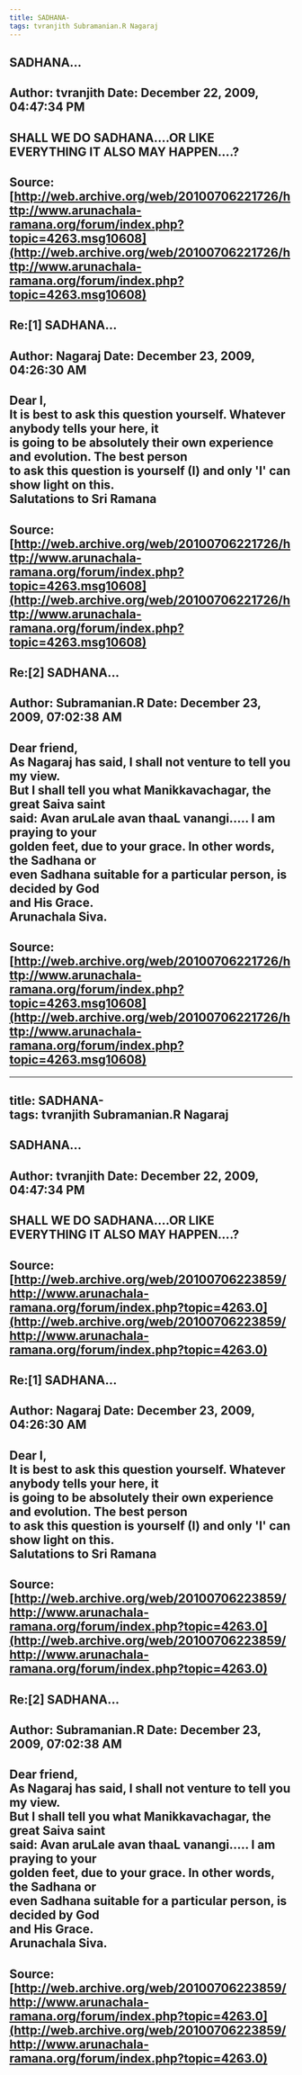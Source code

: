 ```yaml
--- 
title: SADHANA-   
tags: tvranjith Subramanian.R Nagaraj  
---  
```

## SADHANA...  
Author: tvranjith           Date: December 22, 2009, 04:47:34 PM  
---  
SHALL WE DO SADHANA....OR LIKE EVERYTHING IT ALSO MAY HAPPEN....?
 ---  
Source:[http://web.archive.org/web/20100706221726/http://www.arunachala-ramana.org/forum/index.php?topic=4263.msg10608](http://web.archive.org/web/20100706221726/http://www.arunachala-ramana.org/forum/index.php?topic=4263.msg10608)   
---  

## Re:[1] SADHANA...  
Author: Nagaraj             Date: December 23, 2009, 04:26:30 AM  
---  
Dear I,   
It is best to ask this question yourself. Whatever anybody tells your here, it  
is going to be absolutely their own experience and evolution. The best person  
to ask this question is yourself (I) and only 'I' can show light on this.   
Salutations to Sri Ramana
 ---  
Source:[http://web.archive.org/web/20100706221726/http://www.arunachala-ramana.org/forum/index.php?topic=4263.msg10608](http://web.archive.org/web/20100706221726/http://www.arunachala-ramana.org/forum/index.php?topic=4263.msg10608)   
---  

## Re:[2] SADHANA...  
Author: Subramanian.R       Date: December 23, 2009, 07:02:38 AM  
---  
Dear friend,   
As Nagaraj has said, I shall not venture to tell you my view.   
But I shall tell you what Manikkavachagar, the great Saiva saint   
said: Avan aruLale avan thaaL vanangi..... I am praying to your   
golden feet, due to your grace. In other words, the Sadhana or   
even Sadhana suitable for a particular person, is decided by God   
and His Grace.   
Arunachala Siva.
 ---  
Source:[http://web.archive.org/web/20100706221726/http://www.arunachala-ramana.org/forum/index.php?topic=4263.msg10608](http://web.archive.org/web/20100706221726/http://www.arunachala-ramana.org/forum/index.php?topic=4263.msg10608)   
---  

--- 
title: SADHANA-   
tags: tvranjith Subramanian.R Nagaraj  
---  
## SADHANA...  
Author: tvranjith           Date: December 22, 2009, 04:47:34 PM  
---  
SHALL WE DO SADHANA....OR LIKE EVERYTHING IT ALSO MAY HAPPEN....?
 ---  
Source:[http://web.archive.org/web/20100706223859/http://www.arunachala-ramana.org/forum/index.php?topic=4263.0](http://web.archive.org/web/20100706223859/http://www.arunachala-ramana.org/forum/index.php?topic=4263.0)   
---  

## Re:[1] SADHANA...  
Author: Nagaraj             Date: December 23, 2009, 04:26:30 AM  
---  
Dear I,   
It is best to ask this question yourself. Whatever anybody tells your here, it  
is going to be absolutely their own experience and evolution. The best person  
to ask this question is yourself (I) and only 'I' can show light on this.   
Salutations to Sri Ramana
 ---  
Source:[http://web.archive.org/web/20100706223859/http://www.arunachala-ramana.org/forum/index.php?topic=4263.0](http://web.archive.org/web/20100706223859/http://www.arunachala-ramana.org/forum/index.php?topic=4263.0)   
---  

## Re:[2] SADHANA...  
Author: Subramanian.R       Date: December 23, 2009, 07:02:38 AM  
---  
Dear friend,   
As Nagaraj has said, I shall not venture to tell you my view.   
But I shall tell you what Manikkavachagar, the great Saiva saint   
said: Avan aruLale avan thaaL vanangi..... I am praying to your   
golden feet, due to your grace. In other words, the Sadhana or   
even Sadhana suitable for a particular person, is decided by God   
and His Grace.   
Arunachala Siva.
 ---  
Source:[http://web.archive.org/web/20100706223859/http://www.arunachala-ramana.org/forum/index.php?topic=4263.0](http://web.archive.org/web/20100706223859/http://www.arunachala-ramana.org/forum/index.php?topic=4263.0)   
---  

